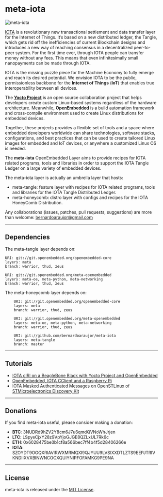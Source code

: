 # meta-iota

![meta-iota](https://github.com/bernardoaraujor/meta-iota/raw/master/meta-iota.png  "meta-iota")

[IOTA](https://www.iota.org/) is a revolutionary new transactional settlement and data transfer layer for the Internet of Things. It’s based on a new distributed ledger, the Tangle, which gets rid off the inefficiencies of current Blockchain designs and introduces a new way of reaching consensus in a decentralized peer-to-peer system. For the first time ever, through IOTA people can transfer money without any fees. This means that even infinitesimally small nanopayments can be made through IOTA.

IOTA is the missing puzzle piece for the Machine Economy to fully emerge and reach its desired potential. We envision IOTA to be the public, permissionless backbone for the **Internet of Things** (**IoT**) that enables true interoperability between all devices.

The [**Yocto Project**](https://www.yoctoproject.org/) is an open source collaboration project that helps developers create custom Linux-based systems regardless of the hardware architecture. Meanwhile, [**OpenEmbedded**](http://www.openembedded.org/wiki/Main_Page) is a build automation framework and cross-compile environment used to create Linux distributions for embedded devices.

Together, these projects provides a flexible set of tools and a space where embedded developers worldwide can share technologies, software stacks, configurations, and best practices that can be used to create tailored Linux images for embedded and IoT devices, or anywhere a customized Linux OS is needed. 

The **meta-iota** OpenEmbedded Layer aims to provide recipes for IOTA related programs, tools and libraries in order to support the IOTA Tangle Ledger on a large variety of embedded devices.

The meta-iota layer is actually an umbrella layer that hosts:
 - meta-tangle: feature layer with recipes for IOTA related programs, tools and libraries for the IOTA Tangle Distributed Ledger.
 - meta-honeycomb: distro layer with configs and recipes for the IOTA HoneyComb Distribution.

Any collaborations (issues, patches, pull requests, suggestions) are more than welcome: <bernardoaraujor@gmail.com>

---
## Dependencies

The meta-tangle layer depends on:

	URI: git://git.openembedded.org/openembedded-core
	layers: meta
	branch: warrior, thud, zeus

	URI: git://git.openembedded.org/meta-openembedded
	layers: meta-oe, meta-python, meta-networking
	branch: warrior, thud, zeus
	
The meta-honeycomb layer depends on:

        URI: git://git.openembedded.org/openembedded-core
        layers: meta
        branch: warrior, thud, zeus

        URI: git://git.openembedded.org/meta-openembedded
        layers: meta-oe, meta-python, meta-networking
        branch: warrior, thud, zeus

        URI: git://github.com/bernardoaraujor/meta-iota
        layers: meta-tangle
        branch: master
---
## Tutorials

 - [IOTA cIRI on a BeagleBone Black with Yocto Project and OpenEmbedded](https://medium.com/@bernardoaraujor/iota-ciri-on-a-beaglebone-black-with-yocto-project-and-openembedded-6dd5b1379a60)
 - [OpenEmbedded, IOTA CClient and a Raspberry Pi](https://medium.com/@bernardoaraujor/openembedded-iota-cclient-and-a-raspberry-pi-5a614549e76)
 - [IOTA Masked Authenticated Messages on OpenSTLinux of STMicroelectronics Discovery Kit](https://medium.com/@bernardoaraujor/iota-masked-authenticated-messages-on-openstlinux-of-stmicroelectronics-discovery-kit-929d0fd45f7a)

---
## Donations
If you find meta-iota useful, please consider making a donation:

 - **BTC**: 3NUDRd9hZV2Y8cm6J7u6qmdQVNoWhJrjen
 - **LTC**: LSpyeCjxY28z9VpYjoGJGE8QZLxUL7Rk6c
 - **ETH**: 0x6028475be0b1cf8a566bec7ff4b4f5d28406266e
 - **IOTA**: SZOYDT9OGQXRIAVIRWXMRMQXI9QJYUU9LVSIXXDTLZTS9EEPJTRIVKNDIIXVXBINWNCOCXQUIYNIPFOFAMKG9PE9NA

---
## License

meta-iota is released under the [MIT License](https://github.com/bernardoaraujor/meta-iota/blob/master/COPYING.MIT).
